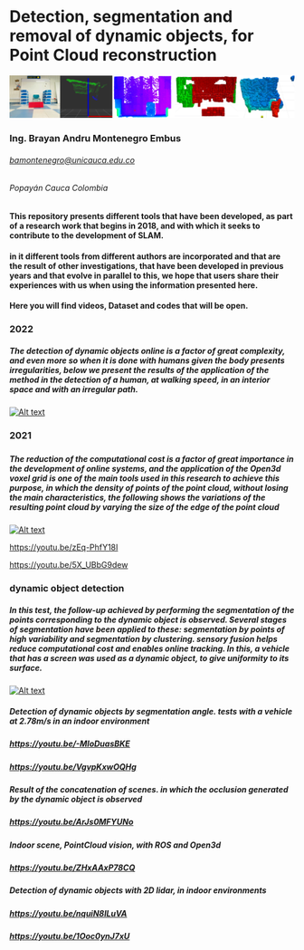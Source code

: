 # Detection, segmentation and removal of dynamic objects, for Point Cloud reconstruction
![GitHub Brillante](https://github.com/MAB1144-Python/Document/blob/main/encabezado%20(2).jpg)
### Ing. Brayan Andru Montenegro Embus
###### bamontenegro@unicauca.edu.co
###### Popayán Cauca Colombia
#### This repository presents different tools that have been developed, as part of a research work that begins in 2018, and with which it seeks to contribute to the development of SLAM.
#### in it different tools from different authors are incorporated and that are the result of other investigations, that have been developed in previous years and that evolve in parallel to this, we hope that users share their experiences with us when using the information presented here.
#### Here you will find videos, Dataset and codes that will be open.


### 2022
##### The detection of dynamic objects online is a factor of great complexity, and even more so when it is done with humans given the body presents irregularities, below we present the results of the application of the method in the detection of a human, at walking speed, in an interior space and with an irregular path.

[![Alt text](https://img.youtube.com/vi/sWC_hTZ4Iog/0.jpg)](https://youtu.be/sWC_hTZ4Iog)

### 2021
###
##### The reduction of the computational cost is a factor of great importance in the development of online systems, and the application of the Open3d voxel grid is one of the main tools used in this research to achieve this purpose, in which the density of points of the point cloud, without losing the main characteristics, the following shows the variations of the resulting point cloud by varying the size of the edge of the point cloud


[![Alt text](https://img.youtube.com/vi/XZk9sxO4lmw/0.jpg)](https://youtu.be/XZk9sxO4lmw)

https://youtu.be/zEq-PhfY18I

https://youtu.be/5X_UBbG9dew

### dynamic object detection
##### In this test, the follow-up achieved by performing the segmentation of the points corresponding to the dynamic object is observed. Several stages of segmentation have been applied to these: segmentation by points of high variability and segmentation by clustering. sensory fusion helps reduce computational cost and enables online tracking. In this, a vehicle that has a screen was used as a dynamic object, to give uniformity to its surface.

[![Alt text](https://img.youtube.com/vi/mtzcu8xpaXk/0.jpg)](https://youtu.be/mtzcu8xpaXk)

##### Detection of dynamic objects by segmentation angle. tests with a vehicle at 2.78m/s in an indoor environment
##### https://youtu.be/-MIoDuasBKE
##### https://youtu.be/VgvpKxwOQHg
##### Result of the concatenation of scenes. in which the occlusion generated by the dynamic object is observed
##### https://youtu.be/ArJs0MFYUNo
##### Indoor scene, PointCloud vision, with ROS and Open3d
##### https://youtu.be/ZHxAAxP78CQ
##### Detection of dynamic objects with 2D lidar, in indoor environments
##### https://youtu.be/nquiN8ILuVA
##### https://youtu.be/1Ooc0ynJ7xU
